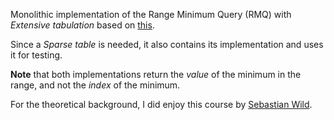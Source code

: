 Monolithic implementation of the Range Minimum Query (RMQ) with _Extensive tabulation_ based on [this](https://github.com/birc-stormtroopers/rmq).

Since a _Sparse table_ is needed, it also contains its implementation and uses it for testing.

**Note** that both implementations return the _value_ of the minimum in the range, and not the _index_ of the minimum.

For the theoretical background, I did enjoy this course by [Sebastian Wild](https://www.youtube.com/watch?v=YMvn64UhEfA).
